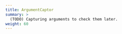 ```yaml
---
title: ArgumentCaptor
summary: >
  (TODO) Capturing arguments to check them later.
weight: 60
---
```

